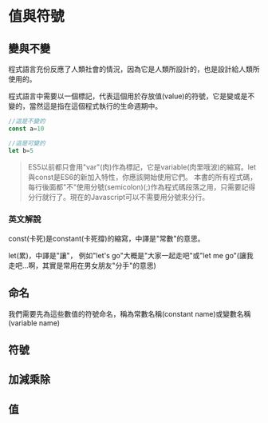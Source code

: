 # 值與符號

## 變與不變

程式語言充份反應了人類社會的情況，因為它是人類所設計的，也是設計給人類所使用的。

程式語言中需要以一個標記，代表這個用於存放值(value)的符號，它是變或是不變的，當然這是指在這個程式執行的生命週期中。

```js
//這是不變的
const a=10

//這是可變的
let b=5
```

> ES5以前都只會用"var"(肉)作為標記，它是variable(肉里哦波)的縮寫。let與const是ES6的新加入特性，你應該開始使用它們。
> 本書的所有程式碼，每行後面都"不"使用分號(semicolon)(;)作為程式碼段落之用，只需要記得分行就行了。現在的Javascript可以不需要用分號來分行。

### 英文解說

const(卡死)是constant(卡死撐)的縮寫，中譯是"常數"的意思。

let(累)，中譯是"讓"，
例如"let's go"大概是"大家一起走吧"或"let me go"(讓我走吧...啊，其實是常用在男女朋友"分手"的意思) 


## 命名

我們需要先為這些數值的符號命名，稱為常數名稱(constant name)或變數名稱(variable name)

## 符號

## 加減乘除

## 值